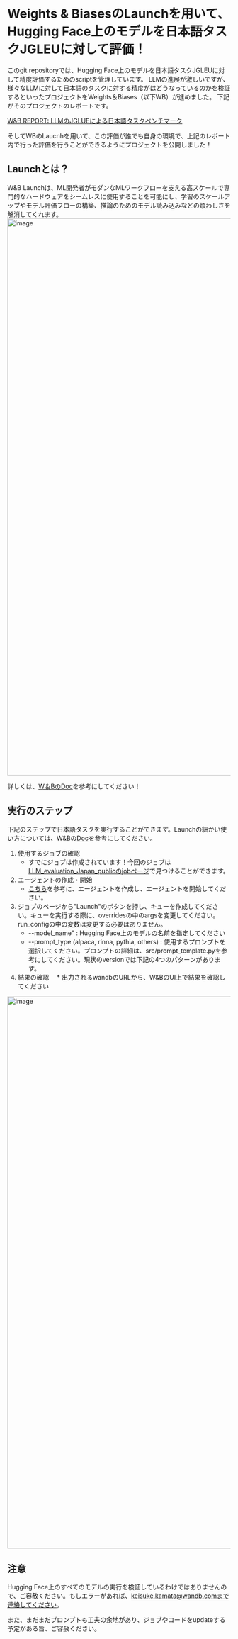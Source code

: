 # Weights & BiasesのLaunchを用いて、Hugging Face上のモデルを日本語タスクJGLEUに対して評価！

このgit repositoryでは、Hugging Face上のモデルを日本語タスクJGLEUに対して精度評価するためのscriptを管理しています。
LLMの進展が激しいですが、様々なLLMに対して日本語のタスクに対する精度がはどうなっているのかを検証するといったプロジェクトをWeights＆Biases（以下WB）が進めました。
下記がそのプロジェクトのレポートです。

[W&B REPORT: LLMのJGLUEによる日本語タスクベンチマーク](https://wandb.ai/wandb/LLM_evaluation_Japan/reports/LLM-JGLUE---Vmlldzo0NTUzMDE2 "LLMのJGLUEによる日本語タスクベンチマーク")

そしてWBのLaucnhを用いて、この評価が誰でも自身の環境で、上記のレポート内で行った評価を行うことができるようにプロジェクトを公開しました！

## Launchとは？
W&B Launchは、ML開発者がモダンなMLワークフローを支える高スケールで専門的なハードウェアをシームレスに使用することを可能にし、学習のスケールアップやモデル評価フローの構築、推論のためのモデル読み込みなどの煩わしさを解消してくれます。
<img width="1257" alt="image" src="https://github.com/olachinkei/llm-evaluation-japanese-task/assets/135185730/01cc695d-65ee-4736-aa9c-a2b2b3eb682a">


詳しくは、[W＆BのDoc](https://docs.wandb.ai/ja/guides/launch#docusaurus_skipToContent_fallback)を参考にしてください！


## 実行のステップ
下記のステップで日本語タスクを実行することができます。Launchの細かい使い方については、W&Bの[Doc](https://docs.wandb.ai/ja/guides/launch#docusaurus_skipToContent_fallback)を参考にしてください。

1. 使用するジョブの確認
    * すでにジョブは作成されています！今回のジョブは[LLM_evaluation_Japan_publicのjobページ](https://wandb.ai/wandb/LLM_evaluation_Japan_public/jobs)で見つけることができます。
2. エージェントの作成・開始
    * [こちら](https://docs.wandb.ai/ja/guides/launch/run-agent)を参考に、エージェントを作成し、エージェントを開始してください。
3. ジョブのページから"Launch"のボタンを押し、キューを作成してください。キューを実行する際に、overridesの中のargsを変更してください。run_configの中の変数は変更する必要はありません。
    * --model_name" : Hugging Face上のモデルの名前を指定してください
    * --prompt_type (alpaca, rinna, pythia, others) : 使用するプロンプトを選択してください。プロンプトの詳細は、src/prompt_template.pyを参考にしてください。現状のversionでは下記の4つのパターンがあります。
4. 結果の確認
  　* 出力されるwandbのURLから、W&BのUI上で結果を確認してください


<img width="1246" alt="image" src="https://github.com/olachinkei/llm-evaluation-japanese-task/assets/135185730/27a4ee92-4cdf-4365-9bb6-f43b57092f41">



## 注意
Hugging Face上のすべてのモデルの実行を検証しているわけではありませんので、ご容赦ください。もしエラーがあれば、keisuke.kamata@wandb.comまで連絡してください。

また、まだまだプロンプトも工夫の余地があり、ジョブやコードをupdateする予定がある旨、ご容赦ください。



